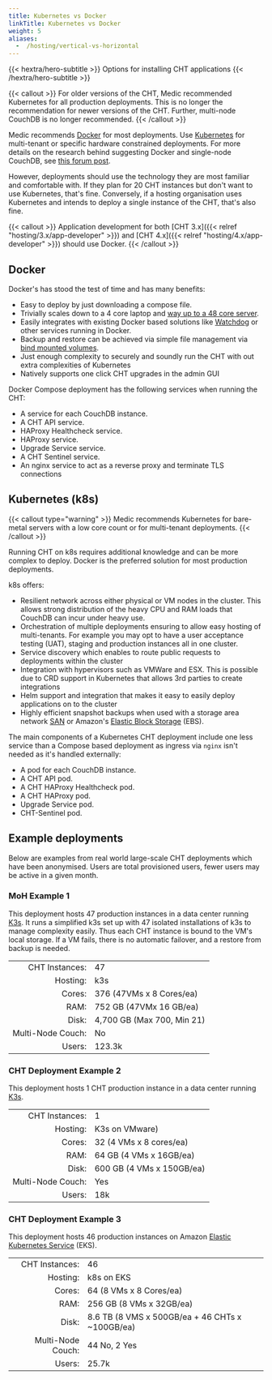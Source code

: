 ```yaml
---
title: Kubernetes vs Docker
linkTitle: Kubernetes vs Docker
weight: 5
aliases:
  -  /hosting/vertical-vs-horizontal
---
```


{{< hextra/hero-subtitle >}}
  Options for installing CHT applications
{{< /hextra/hero-subtitle >}}

{{< callout >}}
For older versions of the CHT, Medic recommended Kubernetes for all production deployments. This is no longer the recommendation for newer versions of the CHT. Further, multi-node CouchDB is no longer recommended.
{{< /callout >}}

Medic recommends [Docker](/hosting/4.x/docker/) for most deployments. Use [Kubernetes](/hosting/4.x/kubernetes/) for multi-tenant or specific hardware constrained deployments. For more details on the research behind suggesting Docker and single-node CouchDB, see [this forum post](https://forum.communityhealthtoolkit.org/t/investigate-adding-more-shards-as-a-potential-avenue-for-improved-performance/4831?u=mrjones).

However, deployments should use the technology they are most familiar and comfortable with. If they plan for 20 CHT instances but don't want to use Kubernetes, that's fine. Conversely, if a hosting organisation uses Kubernetes and intends to deploy a single instance of the CHT, that's also fine.

{{< callout >}}
 Application development for both [CHT 3.x]({{< relref "hosting/3.x/app-developer" >}}) and [CHT 4.x]({{< relref "hosting/4.x/app-developer" >}}) should use Docker.
{{< /callout >}}

## Docker 

Docker's has stood the test of time and has many benefits:

* Easy to deploy by just downloading a compose file.
* Trivially scales down to a 4 core laptop and [way up to a 48 core server](https://forum.communityhealthtoolkit.org/t/investigate-adding-more-shards-as-a-potential-avenue-for-improved-performance/4831). 
* Easily integrates with existing Docker based solutions like [Watchdog](/hosting/monitoring/) or other services running in Docker.
* Backup and restore can be achieved via simple file management via [bind mounted volumes](https://docs.docker.com/engine/storage/bind-mounts/).
* Just enough complexity to securely and soundly run the CHT with out extra complexities of Kubernetes 
* Natively supports one click CHT upgrades in the admin GUI

Docker Compose deployment has the following services when running the CHT:

* A service for each CouchDB instance.
* A CHT API service.
* HAProxy Healthcheck service.
* HAProxy service.
* Upgrade Service service.
* A CHT Sentinel service.
* An nginx service to act as a reverse proxy and terminate TLS connections


## Kubernetes (k8s)

{{< callout type="warning" >}}
Medic recommends Kubernetes for bare-metal servers with a low core count or for multi-tenant deployments.
{{< /callout >}}

Running CHT on k8s requires additional knowledge and can be more complex to deploy. Docker is the preferred solution for most production deployments.

k8s offers:

* Resilient network across either physical or VM nodes in the cluster. This allows strong distribution of the heavy CPU and RAM loads that CouchDB can incur under heavy use.
* Orchestration of multiple deployments ensuring to allow easy hosting of multi-tenants. For example you may opt to have a user acceptance testing (UAT), staging and production instances all in one cluster.
* Service discovery which  enables to route public requests to deployments within the cluster
* Integration with hypervisors such as VMWare and ESX. This is possible due to CRD support in Kubernetes that allows 3rd parties to create integrations
* Helm support and integration that makes it easy to easily deploy applications on to the cluster
* Highly efficient snapshot backups when used with a storage area network [SAN](https://en.wikipedia.org/wiki/Storage_area_network) or Amazon's [Elastic Block Storage](https://aws.amazon.com/ebs/) (EBS).

The main components of a Kubernetes CHT deployment include one less service than a Compose based deployment as ingress via `nginx` isn't needed as it's handled externally:

* A pod for each CouchDB instance.
* A CHT API pod.
* A CHT HAProxy Healthcheck pod.
* A CHT HAProxy pod.
* Upgrade Service pod.
* CHT-Sentinel pod.

## Example deployments

Below are examples from real world large-scale CHT deployments which have been anonymised.  Users are total provisioned users, fewer users may be active in a given month.

### MoH Example 1

This deployment hosts 47 production instances in a data center running [K3s](https://k3s.io/). It runs a simplified k3s set up with 47 isolated installations of k3s to manage complexity easily.  Thus each CHT instance is bound to the VM's local storage.  If a VM fails, there is no automatic failover, and a restore from backup is needed.

|                   |                             |
|------------------:|:----------------------------|
|    CHT Instances: | 47                          |
|          Hosting: | k3s                         |
|            Cores: | 376 (47VMs x 8 Cores/ea)    |
|              RAM: | 752 GB (47VMx 16 GB/ea)     |
|             Disk: | 4,700 GB  (Max 700, Min 21) |
| Multi-Node Couch: | No                          |
|            Users: | 123.3k                      |



### CHT Deployment Example 2

This deployment hosts 1 CHT production instance in a data center running [K3s](https://k3s.io/).

|                   |                           |
|------------------:|:--------------------------|
|    CHT Instances: | 1                         |
|          Hosting: | K3s on VMware)            |
|            Cores: | 32 (4 VMs x 8 cores/ea)   |
|              RAM: | 64 GB (4 VMs x 16GB/ea)   |
|             Disk: | 600 GB (4 VMs x 150GB/ea) |
| Multi-Node Couch: | Yes                       |
|            Users: | 18k                       |


### CHT Deployment Example 3

This deployment hosts 46 production instances on Amazon [Elastic Kubernetes Service](https://docs.aws.amazon.com/eks/latest/userguide/what-is-eks.html) (EKS).

|                   |                                                 |
|------------------:|:------------------------------------------------|
|    CHT Instances: | 46                                              |
|          Hosting: | k8s on EKS                                      |
|            Cores: | 64 (8 VMs x 8 Cores/ea)                         |
|              RAM: | 256 GB (8 VMs x 32GB/ea)                        |
|             Disk: | 8.6 TB (8 VMS x 500GB/ea + 46 CHTs x ~100GB/ea) |
| Multi-Node Couch: | 44 No, 2 Yes                                    |
|            Users: | 25.7k                                           |

